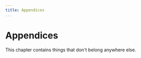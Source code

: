 ```yaml
---
title: Appendices
...
```


# Appendices

This chapter contains things that don't belong anywhere else.

